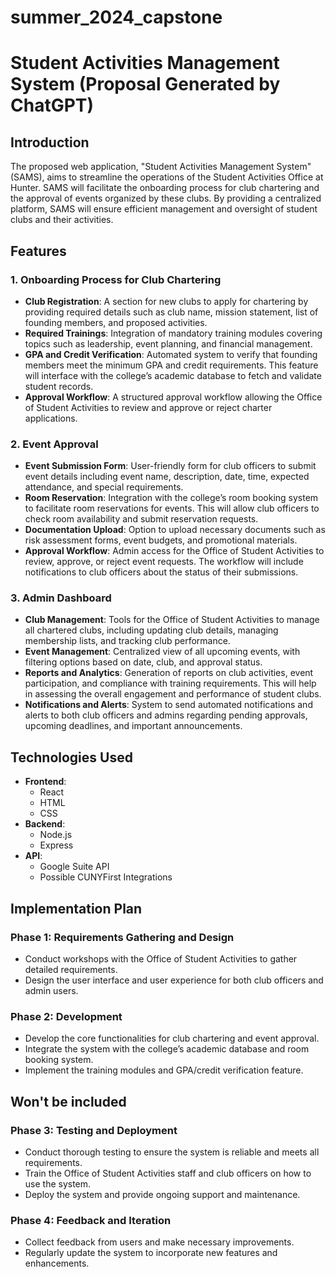 # summer_2024_capstone
# Student Activities Management System (Proposal Generated by ChatGPT)

## Introduction
The proposed web application, "Student Activities Management System" (SAMS), aims to streamline the operations of the Student Activities Office at Hunter. SAMS will facilitate the onboarding process for club chartering and the approval of events organized by these clubs. By providing a centralized platform, SAMS will ensure efficient management and oversight of student clubs and their activities.

## Features

### 1. Onboarding Process for Club Chartering
- **Club Registration**: A section for new clubs to apply for chartering by providing required details such as club name, mission statement, list of founding members, and proposed activities.
- **Required Trainings**: Integration of mandatory training modules covering topics such as leadership, event planning, and financial management.
- **GPA and Credit Verification**: Automated system to verify that founding members meet the minimum GPA and credit requirements. This feature will interface with the college’s academic database to fetch and validate student records.
- **Approval Workflow**: A structured approval workflow allowing the Office of Student Activities to review and approve or reject charter applications.

### 2. Event Approval
- **Event Submission Form**: User-friendly form for club officers to submit event details including event name, description, date, time, expected attendance, and special requirements.
- **Room Reservation**: Integration with the college’s room booking system to facilitate room reservations for events. This will allow club officers to check room availability and submit reservation requests.
- **Documentation Upload**: Option to upload necessary documents such as risk assessment forms, event budgets, and promotional materials.
- **Approval Workflow**: Admin access for the Office of Student Activities to review, approve, or reject event requests. The workflow will include notifications to club officers about the status of their submissions.

### 3. Admin Dashboard
- **Club Management**: Tools for the Office of Student Activities to manage all chartered clubs, including updating club details, managing membership lists, and tracking club performance.
- **Event Management**: Centralized view of all upcoming events, with filtering options based on date, club, and approval status.
- **Reports and Analytics**: Generation of reports on club activities, event participation, and compliance with training requirements. This will help in assessing the overall engagement and performance of student clubs.
- **Notifications and Alerts**: System to send automated notifications and alerts to both club officers and admins regarding pending approvals, upcoming deadlines, and important announcements.

## Technologies Used
- **Frontend**:
  - React
  - HTML
  - CSS
- **Backend**:
  - Node.js
  - Express
- **API**:
  - Google Suite API
  - Possible CUNYFirst Integrations

## Implementation Plan

### Phase 1: Requirements Gathering and Design
- Conduct workshops with the Office of Student Activities to gather detailed requirements.
- Design the user interface and user experience for both club officers and admin users.

### Phase 2: Development
- Develop the core functionalities for club chartering and event approval.
- Integrate the system with the college’s academic database and room booking system.
- Implement the training modules and GPA/credit verification feature.

## Won't be included

### Phase 3: Testing and Deployment
- Conduct thorough testing to ensure the system is reliable and meets all requirements.
- Train the Office of Student Activities staff and club officers on how to use the system.
- Deploy the system and provide ongoing support and maintenance.

### Phase 4: Feedback and Iteration
- Collect feedback from users and make necessary improvements.
- Regularly update the system to incorporate new features and enhancements.
